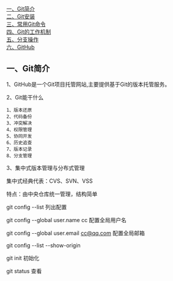# 

<nav>
<a href="#Git简介">一、Git简介</a><br/>
<a href="#二、Git安装">二、Git安装</a><br/>
<a href="#三、常用Git命令">三、常用Git命令</a><br/>
    <a href="#四、Git的工作机制">四、Git的工作机制</a><br/>
    <a href="#五、分支操作">五、分支操作</a><br/>
    <a href="#六、GitHub">六、GitHub</a><br/>
</nav>




## 一、Git简介

1、GitHub是一个Git项目托管网站,主要提供基于Git的版本托管服务。

2、Git能干什么

```
1、版本还原
2、代码备份
3、冲突解决
4、权限管理
5、协同开发
6、历史追查
7、版本记录
8、分支管理
```

3、集中式版本管理与分布式管理

集中式经典代表：CVS、SVN、VSS

特点：由中央仓库统一管理，结构简单





git config --list 列出配置

git config --global user.name cc  配置全局用户名

git config --global user.email cc@qq.com  配置全局邮箱

git config --list --show-origin

git init 初始化

git status 查看

